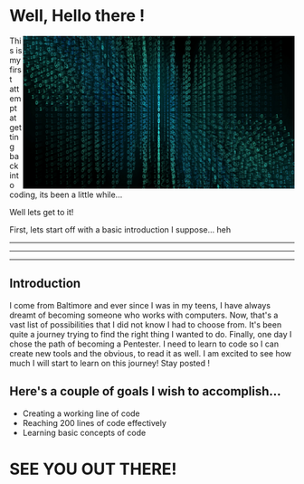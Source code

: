 # Well, Hello there !
<img src="https://github.com/OobaGoobaShlooba/FirstTimer/blob/Picture-1/hacker-background-5.jpg" align="right" height="270px" />

This is my first attempt at getting back into coding, its been a little while...

Well lets get to it!

First, lets start off with a basic introduction I suppose... heh
________________________



________________________



________________________

## Introduction

I come from Baltimore and ever since I was in my teens, I have always dreamt of becoming someone who works with computers.
Now, that's a vast list of possibilities that I did not know I had to choose from. It's been quite a journey trying to find the right
thing I wanted to do. Finally, one day I chose the path of becoming a Pentester. I need to learn to code so I can create new tools and the obvious,
to read it as well. I am excited to see how much I will start to learn on this journey! Stay posted !

## Here's a couple of goals I wish to accomplish...
- Creating a working line of code
- Reaching 200 lines of code effectively
- Learning basic concepts of code

# SEE YOU OUT THERE!
